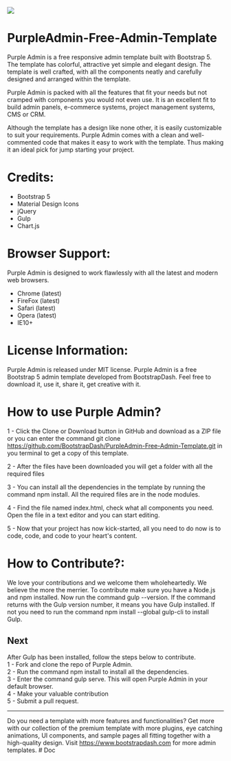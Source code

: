 <a href="http://www.bootstrapdash.com/demo/purple-admin-free" target="_blank"><img src="screenshot.jpg"></a>

<h1>PurpleAdmin-Free-Admin-Template</h1>
Purple Admin is a free responsive admin template built with Bootstrap 5. The template has colorful, attractive yet simple and elegant design. The template is well crafted, with all the components neatly and carefully designed and arranged within the template.

Purple Admin is packed with all the features that fit your needs but not cramped with components you would not even use. It is an excellent fit to build admin panels, e-commerce systems,  project management systems, CMS or CRM.

Although the template has a design like none other, it is easily customizable to suit your requirements. Purple Admin comes with a clean and well-commented code that makes it easy to work with the template. Thus making it an ideal pick for jump starting your project.


<h1>Credits:</h1>

- Bootstrap 5
- Material Design Icons
- jQuery
- Gulp
- Chart.js

<h1>Browser Support:</h1>

Purple Admin is designed to work flawlessly with all the latest and modern web browsers.

- Chrome (latest)
- FireFox (latest)
- Safari (latest)
- Opera (latest)
- IE10+  

<h1>License Information:</h1>


Purple Admin is released under MIT license. Purple Admin is a free Bootstrap 5 admin template developed from BootstrapDash. Feel free to download it, use it, share it, get creative with it.

<h1>How to use Purple Admin?</h1>


1 - Click the Clone or Download button in GitHub and download as a ZIP file or you can enter the command git clone https://github.com/BootstrapDash/PurpleAdmin-Free-Admin-Template.git in you terminal to get a copy of this template.

2 - After the files have been downloaded you will get a folder with all the required files

3 - You can install all the dependencies in the template by running the command npm install. All the required files are in the node modules.

4 - Find the file named index.html, check what all components you need. Open the file in a text editor and you can start editing.

5 - Now that your project has now kick-started, all you need to do now is to code, code, and code to your heart's content.

<h1>How to Contribute?:</h1>


We love your contributions and we welcome them wholeheartedly. We believe the more the merrier.
To contribute make sure you have a Node.js and npm installed. Now run the command gulp --version. If the command returns with the Gulp version number, it means you have Gulp installed. If not you need to run the command npm install --global gulp-cli to install Gulp.

<h2>Next</h2>

After Gulp has been installed, follow the steps below to contribute.
  <br>
	1 - Fork and clone the repo of Purple Admin.
  <br>
	2 - Run the command npm install to install all the dependencies.
  <br>
	3 - Enter the command gulp serve. This will open Purple Admin in your default browser.
  <br>
	4 - Make your valuable contribution
  <br>
	5 - Submit a pull request.
  <hr>
	Do you need a template with more features and functionalities? Get more with our collection of the premium template with more plugins, eye catching animations, UI components, and sample pages all fitting together with a high-quality design.
Visit
  <a href="https://www.bootstrapdash.com" target="_blank">https://www.bootstrapdash.com</a> for more admin templates.
#   D o c  
 